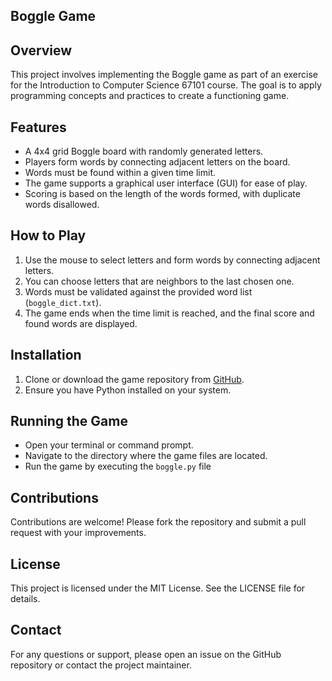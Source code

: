 ## Boggle Game

## Overview
This project involves implementing the Boggle game as part of an exercise for the Introduction to Computer Science 67101 course. The goal is to apply programming concepts and practices to create a functioning game.

## Features
- A 4x4 grid Boggle board with randomly generated letters.
- Players form words by connecting adjacent letters on the board.
- Words must be found within a given time limit.
- The game supports a graphical user interface (GUI) for ease of play.
- Scoring is based on the length of the words formed, with duplicate words disallowed.

## How to Play
1. Use the mouse to select letters and form words by connecting adjacent letters.
2. You can choose letters that are neighbors to the last chosen one.
3. Words must be validated against the provided word list (`boggle_dict.txt`).
4. The game ends when the time limit is reached, and the final score and found words are displayed.

## Installation
1. Clone or download the game repository from [GitHub](https://github.com/jamilbar/Boggle-Game).
2. Ensure you have Python installed on your system.

## Running the Game
- Open your terminal or command prompt.
- Navigate to the directory where the game files are located.
- Run the game by executing the `boggle.py` file

## Contributions
Contributions are welcome! Please fork the repository and submit a pull request with your improvements.

## License
This project is licensed under the MIT License. See the LICENSE file for details.

## Contact
For any questions or support, please open an issue on the GitHub repository or contact the project maintainer.
